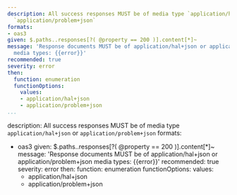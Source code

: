 ```yaml
---
description: All success responses MUST be of media type `application/hal+json` or
  `application/problem+json`
formats:
- oas3
given: $.paths..responses[?( @property == 200 )].content[*]~
message: 'Response documents MUST be of application/hal+json or application/problem+json
  media types: {{error}}'
recommended: true
severity: error
then:
  function: enumeration
  functionOptions:
    values:
    - application/hal+json
    - application/problem+json
...
```

description: All success responses MUST be of media type `application/hal+json` or
  `application/problem+json`
formats:
- oas3
given: $.paths..responses[?( @property == 200 )].content[*]~
message: 'Response documents MUST be of application/hal+json or application/problem+json
  media types: {{error}}'
recommended: true
severity: error
then:
  function: enumeration
  functionOptions:
    values:
    - application/hal+json
    - application/problem+json